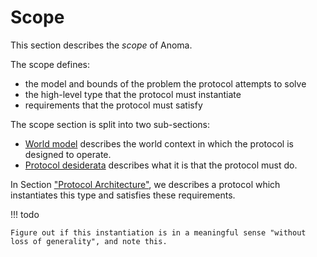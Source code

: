 # Scope

This section describes the _scope_ of Anoma.

The scope defines:

- the model and bounds of the problem the protocol attempts to solve
- the high-level type that the protocol must instantiate
- requirements that the protocol must satisfy

The scope section is split into two sub-sections:

- [World model](./world-model.md) describes the world context in which the
  protocol is designed to operate.
- [Protocol desiderata](./protocol-desiderata.md) describes what it is
  that the protocol must do.

In Section ["Protocol Architecture"](./../architecture/index.md), we
describes a protocol which instantiates this type and satisfies these
requirements.

!!! todo

    Figure out if this instantiation is in a meaningful sense "without loss of generality", and note this.